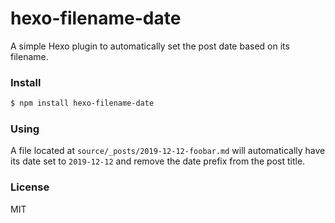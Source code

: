 # hexo-filename-date

A simple Hexo plugin to automatically set the post date based on its filename.

### Install

```bash
$ npm install hexo-filename-date
```

### Using

A file located at `source/_posts/2019-12-12-foobar.md` will automatically
have its date set to `2019-12-12` and remove the date prefix from the post title.

### License

MIT
